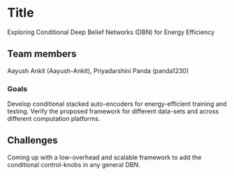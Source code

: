 # Title
Exploring Conditional Deep Belief Networks (DBN) for Energy Efficiency

## Team members
Aayush Ankit (Aayush-Ankit), Priyadarshini Panda (panda1230)

### Goals
Develop conditional stacked auto-encoders for energy-efficient training and testing. Verify the proposed framework for different data-sets and across different computation platforms.

## Challenges
Coming up with a low-overhead and scalable framework to add the conditional control-knobs in any general DBN.

